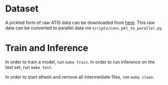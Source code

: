 Dataset
=======

A pickled form of raw ATIS data can be downloaded from [here](https://github.com/howl-anderson/ATIS_dataset/raw/master/data/raw_data/ms-cntk-atis/atis.train.pkl). This raw data can be converted to parallel data via `scripts/conv_pkl_to_parallel.py`.

Train and Inference
===================

In order to train a model, run `make train`.
In order to run inference on the test set, run `make test`.

In order to start afresh and remove all intermediate files, run `make clean`.
